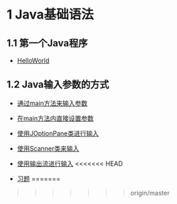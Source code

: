 # 1	Java基础语法 #

## 1.1	第一个Java程序 ##

-	[HelloWorld](https://github.com/Zeng9702/LearnJavaFromScratch/blob/master/1.Java%E5%9F%BA%E7%A1%80%E8%AF%AD%E6%B3%95/1.1%E7%AC%AC%E4%B8%80%E4%B8%AAJava%E7%A8%8B%E5%BA%8F/1.1.1HelloWorld/HelloWorld.java)

## 1.2	Java输入参数的方式 ##

-	[通过main方法来输入参数](https://github.com/Zeng9702/LearnJavaFromScratch/blob/master/1.Java%E5%9F%BA%E7%A1%80%E8%AF%AD%E6%B3%95/1.2Java%E8%BE%93%E5%85%A5%E5%8F%82%E6%95%B0%E7%9A%84%E6%96%B9%E5%BC%8F/1.2.1%E9%80%9A%E8%BF%87main%E6%96%B9%E6%B3%95%E6%9D%A5%E8%BE%93%E5%85%A5%E5%8F%82%E6%95%B0/HelloWorld2.java)


-	[在main方法内直接设置参数](https://github.com/Zeng9702/LearnJavaFromScratch/blob/master/1.Java%E5%9F%BA%E7%A1%80%E8%AF%AD%E6%B3%95/1.2Java%E8%BE%93%E5%85%A5%E5%8F%82%E6%95%B0%E7%9A%84%E6%96%B9%E5%BC%8F/1.2.2%E5%9C%A8main%E6%96%B9%E6%B3%95%E5%86%85%E7%9B%B4%E6%8E%A5%E8%AE%BE%E7%BD%AE%E5%8F%82%E6%95%B0/HelloWorld3.java)

-	[使用JOptionPane类进行输入](https://github.com/Zeng9702/LearnJavaFromScratch/blob/master/1.Java%E5%9F%BA%E7%A1%80%E8%AF%AD%E6%B3%95/1.2Java%E8%BE%93%E5%85%A5%E5%8F%82%E6%95%B0%E7%9A%84%E6%96%B9%E5%BC%8F/1.2.3%E4%BD%BF%E7%94%A8JOptionPane%E7%B1%BB%E8%BF%9B%E8%A1%8C%E8%BE%93%E5%85%A5/HelloWorld4.java)

-	[使用Scanner类来输入](https://github.com/Zeng9702/LearnJavaFromScratch/blob/master/1.Java%E5%9F%BA%E7%A1%80%E8%AF%AD%E6%B3%95/1.2Java%E8%BE%93%E5%85%A5%E5%8F%82%E6%95%B0%E7%9A%84%E6%96%B9%E5%BC%8F/1.2.4%E4%BD%BF%E7%94%A8Scanner%E7%B1%BB%E6%9D%A5%E8%BE%93%E5%85%A5/ScannerTest.java)

-	[使用输出流进行输入](https://github.com/Zeng9702/LearnJavaFromScratch/tree/master/1.Java%E5%9F%BA%E7%A1%80%E8%AF%AD%E6%B3%95/1.2Java%E8%BE%93%E5%85%A5%E5%8F%82%E6%95%B0%E7%9A%84%E6%96%B9%E5%BC%8F/1.2.5%E4%BD%BF%E7%94%A8%E8%BE%93%E5%87%BA%E6%B5%81%E6%9D%A5%E8%BE%93%E5%85%A5)
<<<<<<< HEAD

-	[习题]()
=======
>>>>>>> origin/master
